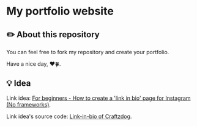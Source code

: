 # My portfolio website

## ✏️ About this repository

You can feel free to fork my repository and create your portfolio.

Have a nice day, ❤️🍀.

## 💡 Idea

Link idea: [For beginners - How to create a 'link in bio' page for Instagram (No frameworks)](https://youtu.be/u71pHOyvBp0).

Link idea's source code: [Link-in-bio of Craftzdog](https://github.com/craftzdog/link-in-bio).
